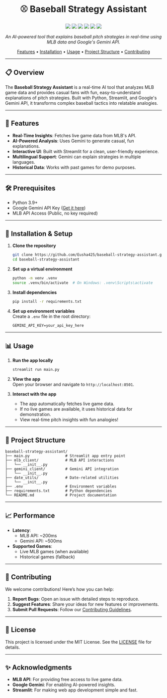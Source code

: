 
<div align="center">


# ⚾ Baseball Strategy Assistant

<p align="center">
  <img src="https://img.shields.io/badge/Status-In%20Development-yellow">
  <img src="https://img.shields.io/badge/License-MIT-blue.svg">
  <img src="https://img.shields.io/badge/Python-3.9%2B-blue">
  <img src="https://img.shields.io/badge/Streamlit-1.28.0-blue">
  <img src="https://img.shields.io/badge/MLB%20API-1.1-blue">
  <img src="https://img.shields.io/badge/Gemini%20API-1.0-blue">
</p>
 

*An AI-powered tool that explains baseball pitch strategies in real-time using MLB data and Google's Gemini API.*

[Features](#-features) •
[Installation](#-installation) •
[Usage](#-usage) •
[Project Structure](#-project-structure) •
[Contributing](#-contributing)


---
</div>

## 📋 Overview

The **Baseball Strategy Assistant** is a real-time AI tool that analyzes MLB game data and provides casual fans with fun, easy-to-understand explanations of pitch strategies. Built with Python, Streamlit, and Google's Gemini API, it transforms complex baseball tactics into relatable analogies.

---

## 🚀 Features

- **Real-Time Insights**: Fetches live game data from MLB's API.  
- **AI-Powered Analysis**: Uses Gemini to generate casual, fun explanations.  
- **Interactive UI**: Built with Streamlit for a clean, user-friendly experience.  
- **Multilingual Support**: Gemini can explain strategies in multiple languages.  
- **Historical Data**: Works with past games for demo purposes.  

---

## 🛠️ Prerequisites

- Python 3.9+  
- Google Gemini API Key ([Get it here](https://ai.google.dev/))  
- MLB API Access (Public, no key required)  

---

## 🚀 Installation & Setup

1. **Clone the repository**  
   ```bash
   git clone https://github.com/Eusha425/baseball-strategy-assistant.git
   cd baseball-strategy-assistant
   ```

2. **Set up a virtual environment**  
   ```bash
   python -m venv .venv
   source .venv/bin/activate  # On Windows: .venv\Scripts\activate
   ```

3. **Install dependencies**  
   ```bash
   pip install -r requirements.txt
   ```

4. **Set up environment variables**  
   Create a `.env` file in the root directory:  
   ```env
   GEMINI_API_KEY=your_api_key_here
   ```

---

## 📊 Usage

1. **Run the app locally**  
   ```bash
   streamlit run main.py
   ```

2. **View the app**  
   Open your browser and navigate to `http://localhost:8501`.  

3. **Interact with the app**  
   - The app automatically fetches live game data.  
   - If no live games are available, it uses historical data for demonstration.  
   - View real-time pitch insights with fun analogies!  

---

## 📁 Project Structure

```
baseball-strategy-assistant/
├── main.py                # Streamlit app entry point
├── mlb_client/            # MLB API interactions
│   └── __init__.py
├── gemini_client/         # Gemini API integration
│   └── __init__.py
├── date_utils/            # Date-related utilities
│   └── __init__.py
├── .env                   # Environment variables
├── requirements.txt       # Python dependencies
└── README.md              # Project documentation
```

---

## 📈 Performance

- **Latency**:  
  - MLB API: ~200ms  
  - Gemini API: ~500ms  
- **Supported Games**:  
  - Live MLB games (when available)  
  - Historical games (fallback)  

---

## 🤝 Contributing

We welcome contributions! Here’s how you can help:  
1. **Report Bugs**: Open an issue with detailed steps to reproduce.  
2. **Suggest Features**: Share your ideas for new features or improvements.  
3. **Submit Pull Requests**: Follow our [Contributing Guidelines](CONTRIBUTING.md).  

---

## 📜 License

This project is licensed under the MIT License. See the [LICENSE](LICENSE) file for details.

---

## ✨ Acknowledgments

- **MLB API**: For providing free access to live game data.  
- **Google Gemini**: For enabling AI-powered insights.  
- **Streamlit**: For making web app development simple and fast.  

